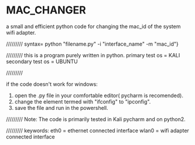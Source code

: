 # MAC_CHANGER
a small and efficient python code for changing the mac_id of the system wifi adapter. 

/////////
syntax= 
python "filename.py" -i "interface_name" -m "mac_id"}

/////////
this is a program purely written in python.
primary test os = KALI
secondary test os = UBUNTU


/////////


if the code doesn't work for windows:
1. open the .py file in your comfortable editor( pycharm is recomended).
2. change the element termed with "ifconfig" to "ipconfig".
3. save the file and run in the powershell.



/////////
Note:
The code is primarily tested in Kali pycharm and on python2.



/////////
keywords:
eth0 = ethernet connected interface
wlan0 = wifi adapter connected interface
